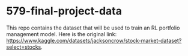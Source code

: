 # 579-final-project-data
This repo contains the dataset that will be used to train an RL portfolio management model.
Here is the original link: https://www.kaggle.com/datasets/jacksoncrow/stock-market-dataset?select=stocks.
